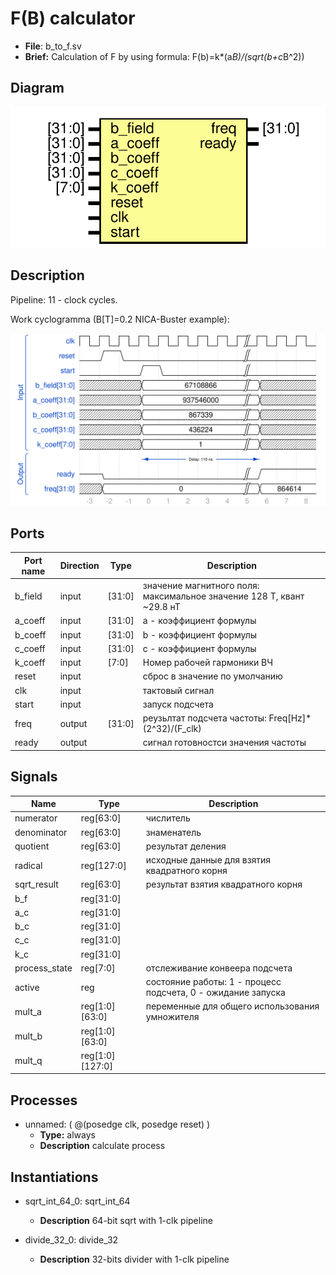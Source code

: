 # F(B) calculator

- **File**: b_to_f.sv
- **Brief:** Calculation of F by using formula: F(b)=k*(a*B)/(sqrt(b+c*B^2))
## Diagram

![Diagram](b_to_f.svg "Diagram")
## Description


 
 


 Pipeline: 11 - clock cycles. 

 Work cyclogramma (B[T]=0.2 NICA-Buster example):
 
![alt text](wavedrom_svCO0.svg "title") 





## Ports

| Port name | Direction | Type   | Description                                                           |
| --------- | --------- | ------ | --------------------------------------------------------------------- |
| b_field   | input     | [31:0] | значение магнитного поля: максимальное значение 128 T, квант ~29.8 нТ |
| a_coeff   | input     | [31:0] | a - коэффициент формулы                                               |
| b_coeff   | input     | [31:0] | b - коэффициент формулы                                               |
| c_coeff   | input     | [31:0] | c - коэффициент формулы                                               |
| k_coeff   | input     | [7:0]  | Номер рабочей гармоники ВЧ                                            |
| reset     | input     |        | сброс в значение по умолчанию                                         |
| clk       | input     |        | тактовый сигнал                                                       |
| start     | input     |        | запуск подсчета                                                       |
| freq      | output    | [31:0] | реузьлтат подсчета частоты: Freq[Hz]*(2^32)/(F_clk)                   |
| ready     | output    |        | сигнал готовностси значения частоты                                   |
## Signals

| Name          | Type            | Description                                                  |
| ------------- | --------------- | ------------------------------------------------------------ |
| numerator     | reg[63:0]       | числитель                                                    |
| denominator   | reg[63:0]       | знаменатель                                                  |
| quotient      | reg[63:0]       | результат деления                                            |
| radical       | reg[127:0]      | исходные данные для взятия квадратного корня                 |
| sqrt_result   | reg[63:0]       | результат взятия квадратного корня                           |
| b_f           | reg[31:0]       |                                                              |
| a_c           | reg[31:0]       |                                                              |
| b_c           | reg[31:0]       |                                                              |
| c_c           | reg[31:0]       |                                                              |
| k_c           | reg[31:0]       |                                                              |
| process_state | reg[7:0]        | отслеживание конвеера подсчета                               |
| active        | reg             | состояние работы: 1 - процесс подсчета, 0 - ожидание запуска |
| mult_a        | reg[1:0][63:0]  | переменные для общего использования умножителя               |
| mult_b        | reg[1:0][63:0]  |                                                              |
| mult_q        | reg[1:0][127:0] |                                                              |
## Processes
- unnamed: ( @(posedge clk, posedge reset) )
  - **Type:** always
  - **Description**
  calculate process
 
## Instantiations

- sqrt_int_64_0: sqrt_int_64
  - **Description**
  64-bit sqrt with 1-clk pipeline

- divide_32_0: divide_32
  - **Description**
  32-bits divider with 1-clk pipeline

